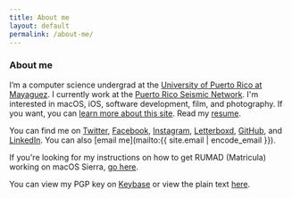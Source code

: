 ```yaml
---
title: About me
layout: default
permalink: /about-me/
---
```


### About me

I’m a computer science undergrad at the [University of Puerto Rico at Mayaguez](http://math.uprm.edu/). I currently work at the [Puerto Rico Seismic Network](http://redsismica.uprm.edu/English). I'm interested in macOS, iOS, software development, film, and photography. If you want, you can [learn more about this site](/about-site/). Read my [resume](/resume/).

You can find me on [Twitter](https://twitter.com/georgeperez/), [Facebook](https://facebook.com/georgeperezmarrero/), [Instagram](https://instagram.com/georgeperez/), [Letterboxd](https://letterboxd.com/georgeperez/), [GitHub](https://github.com/georgeperez/), and [LinkedIn](https://linkedin.com/in/georgeperezmarrero/). You can also [email me](mailto:{{ site.email | encode_email }}). 

If you're looking for my instructions on how to get RUMAD (Matricula) working on macOS Sierra, [go here](/matricula/).

You can view my PGP key on [Keybase](https://keybase.io/georgeperezm/) or view the plain text [here](/key.txt).
